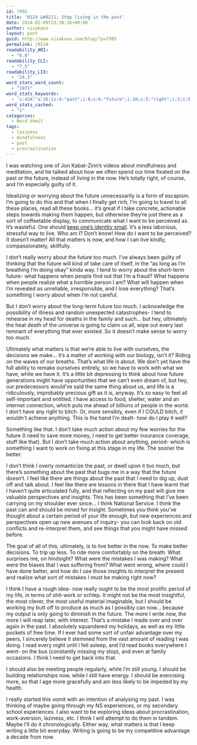 ```yaml
---
id: 7995
title: '0124 &#8211; Stop living in the past'
date: 2014-02-09T23:30:16+00:00
author: visakanv
layout: post
guid: http://www.visakanv.com/blog/?p=7995
permalink: /0124
readability_ARI:
  - "6.6"
readability_CLI:
  - "7.5"
readability_LIX:
  - "24.3"
word_stats_word_count:
  - "1071"
word_stats_keywords:
  - 's:434:"a:26:{s:4:"past";i:8;s:6:"future";i:10;s:5:"right";i:3;s:5:"going";i:6;s:4:"read";i:3;s:4:"take";i:4;s:6:"making";i:3;s:4:"sort";i:3;s:4:"want";i:4;s:4:"live";i:4;s:7:"matters";i:3;s:6:"really";i:3;s:5:"worry";i:5;s:6:"people";i:4;s:10:"ultimately";i:3;s:4:"make";i:3;s:4:"life";i:5;s:4:"work";i:4;s:6:"little";i:3;s:5:"think";i:8;s:4:"feel";i:3;s:4:"like";i:4;s:4:"need";i:4;s:6:"better";i:5;s:6:"period";i:3;s:11:"experiences";i:3;}";'
word_stats_cached:
  - "1"
categories:
  - Word Vomit
tags:
  - laziness
  - mindfulness
  - past
  - procrastination
---
```

I was watching one of Jon Kabat-Zinn&#8217;s videos about mindfulness and meditation, and he talked about how we often spend our time fixated on the past or the future, instead of living in the now. He&#8217;s totally right, of course, and I&#8217;m especially guilty of it.

Idealizing or worrying about the future unnecessarily is a form of escapism. I&#8217;m going to do this and that when I finally get rich, I&#8217;m going to travel to all these places, read all these books&#8230; it&#8217;s great if I take concrete, actionable steps towards making them happen, but otherwise they&#8217;re just there as a sort of coffeetable display, to communicate what I want to be perceived as. It&#8217;s wasteful. One should [keep one&#8217;s identity small](http://paulgraham.com/identity.html). It&#8217;s a less laborious, stressful way to live. Who am I? Don&#8217;t know! How do I want to be perceived? It doesn&#8217;t matter! All that matters is now, and how I can live kindly, compassionately, skillfully.

I don&#8217;t really worry about the future too much. I&#8217;ve always been guilty of thinking that the future will kind of take care of itself, in the &#8220;as long as I&#8217;m breathing I&#8217;m doing okay&#8221; kinda way. I tend to worry about the short-term future- what happens when people find out that I&#8217;m a fraud? What happens when people realize what a horrible person I am? What will happen when I&#8217;m revealed as unreliable, irresponsible, and I lose everything? That&#8217;s something I worry about when I&#8217;m not careful.

But I don&#8217;t worry about the long-term future too much. I acknowledge the possibility of illness and random unexpected catastrophes- I tend to rehearse in my head for deaths in the family and such&#8230; but hey, ultimately the heat death of the universe is going to claim us all, wipe out every last remnant of everything that ever existed. So it doesn&#8217;t make sense to worry too much.

Ultimately what matters is that we&#8217;re able to live with ourselves, the decisions we make&#8230; it&#8217;s a matter of working with our biology, isn&#8217;t it? Riding on the waves of our breaths. That&#8217;s what life is about. We don&#8217;t yet have the full ability to remake ourselves entirely, so we have to work with what we have, while we have it. It&#8217;s a little bit depressing to think about how future generations might have opportunities that we can&#8217;t even dream of, but hey, our predecessors would&#8217;ve said the same thing about us, and life is a ridiculously, improbably precious gift as it is, anyway. It&#8217;s so easy to feel all self-important and entitled. I have access to food, shelter, water and an internet connection, which puts me ahead of billions of people in the world. I don&#8217;t have any right to bitch. Or, more sensibly, even if I COULD bitch, it wouldn&#8217;t achieve anything. This is the hand I&#8217;m dealt- how do I play it well?

Something like that. I don&#8217;t take much action about my few worries for the future (I need to save more money, I need to get better insurance coverage, stuff like that). But I don&#8217;t take much action about anything, period- which is something I want to work on fixing at this stage in my life. The sooner the better.

I don&#8217;t think I overly romanticize the past, or dwell upon it too much, but there&#8217;s something about the past that bugs me in a way that the future doesn&#8217;t. I feel like there are things about the past that I need to dig up, dust off and talk about. I feel like there are lessons in there that I have learnt that I haven&#8217;t quite articulated fully, and that reflecting on my past will give me valuable perspectives and insights. This has been something that I&#8217;ve been carrying on my shoulder ever since&#8230; I think National Service. I think the past can and should be mined for insight. Sometimes you think you&#8217;ve thought about a certain period of your life enough, but new experiences and perspectives open up new avenues of inquiry- you can look back on old conflicts and re-interpret them, and see things that you might have missed before.

The goal of all of this, ultimately, is to live better in the now. To make better decisions. To trip up less. To ride more comfortably on the breath. What surprises me, on hindsight? What were the mistakes I was making? What were the biases that I was suffering from? What went wrong, where could I have done better, and how do I use those insights to interpret the present and realize what sort of mistakes I must be making right now?

I think I have a rough idea- now really ought to be the most prolific period of my life, in terms of shit-work or schlep. It might not be the most insightful, the most clever, the most useful material imaginable, but I should be working my butt off to produce as much as I possibly can now&#8230; because my output is only going to diminish in the future. The more I write now, the more I will reap later, with interest. That&#8217;s a mistake I made over and over again in the past. I absolutely squandered my holidays, as well as my little pockets of free time. If I ever had some sort of unfair advantage over my peers, I sincerely believe it stemmed from the vast amount of reading I was doing. I read every night until I fell asleep, and I&#8217;d read books everywhere I went- on the bus (constantly missing my stop), and even at family occasions. I think I need to get back into that.

I should also be meeting people regularly, while I&#8217;m still young. I should be building relationships now, while I still have energy. I should be exercising more, so that I age more gracefully and am less likely to be impeded by my health.

I really started this vomit with an intention of analysing my past. I was thinking of maybe going through my NS experiences, or my secondary school experiences. I also want to be exploring ideas about procrastination, work-aversion, laziness, etc. I think I will attempt to do them in tandem. Maybe I&#8217;ll do it chronologically. Either way, what matters is that I keep writing a little bit everyday. Writing is going to be my competitive advantage a decade from now.